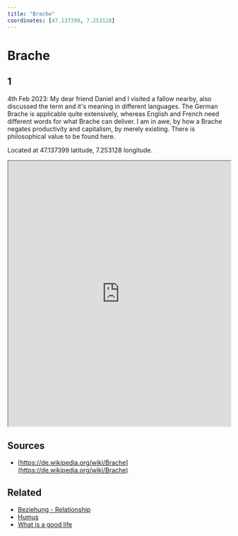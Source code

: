 ```yaml
---
title: "Brache"
coordinates: [47.137399, 7.253128]
---
```

# Brache

## 1
4th Feb 2023: My dear friend Daniel and I visited a fallow nearby, also discussed the term and it's meaning in different languages. The German Brache is applicable quite extensively, whereas English and French need different words for what Brache can deliver. I am in awe, by how a Brache negates productivity and capitalism, by merely existing. There is philosophical value to be found here.

Located at 47.137399 latitude, 7.253128 longitude.

<iframe src="https://www.are.na/adrian-demleitner/brache-1" style="width: 100%; height: 600px;"></iframe>

## Sources 
- [https://de.wikipedia.org/wiki/Brache](https://de.wikipedia.org/wiki/Brache)

## Related
- [Beziehung - Relationship](notes/Beziehung%20-%20Relationship.md)
- [Humus](notes/Humus.md)
- [What is a good life](notes/What%20is%20a%20good%20life.md)